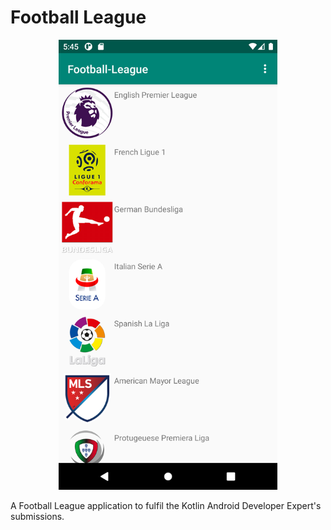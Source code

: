 # Football League 
<p align="center">
<img src="screenshot/Preview.png" width="350">
</p>
A Football League application to fulfil the Kotlin Android Developer Expert's submissions.
